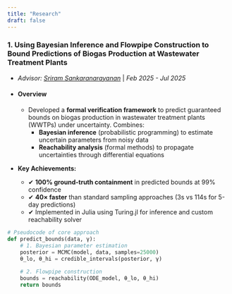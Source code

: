 ```yaml
---
title: "Research"
draft: false
---
```

### 1. Using Bayesian Inference and Flowpipe Construction to Bound Predictions of Biogas Production at Wastewater Treatment Plants  
- *Advisor: [Sriram Sankaranarayanan](https://home.cs.colorado.edu/~srirams/)* | *Feb 2025 - Jul 2025*  

- #### Overview  
    - Developed a **formal verification framework** to predict guaranteed bounds on biogas production in wastewater treatment plants (WWTPs) under uncertainty. Combines:  
        - **Bayesian inference** (probabilistic programming) to estimate uncertain parameters from noisy data  
        - **Reachability analysis** (formal methods) to propagate uncertainties through differential equations  

- **Key Achievements:**  
    - ✔ **100% ground-truth containment** in predicted bounds at 99% confidence  
    - ✔ **40× faster** than standard sampling approaches (3s vs 114s for 5-day predictions)  
    - ✔ Implemented in Julia using Turing.jl for inference and custom reachability solver  

```python
# Pseudocode of core approach
def predict_bounds(data, γ):
    # 1. Bayesian parameter estimation
    posterior = MCMC(model, data, samples=25000)  
    θ_lo, θ_hi = credible_intervals(posterior, γ)
    
    # 2. Flowpipe construction
    bounds = reachability(ODE_model, θ_lo, θ_hi) 
    return bounds
